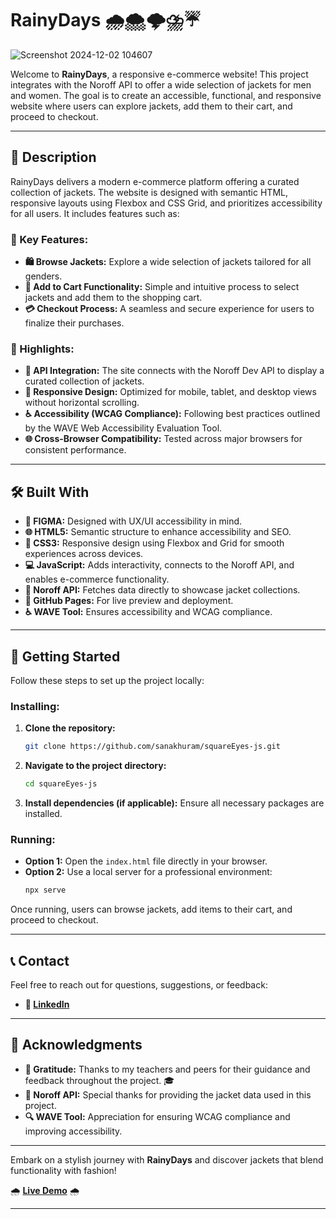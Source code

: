 
# RainyDays 🌧️🌨️🌩️⛈️☔
![Screenshot 2024-12-02 104607](https://github.com/user-attachments/assets/5e933aab-2abf-44bf-8198-066c1ea55c8b)


Welcome to **RainyDays**, a responsive e-commerce website! This project integrates with the Noroff API to offer a wide selection of jackets for men and women. The goal is to create an accessible, functional, and responsive website where users can explore jackets, add them to their cart, and proceed to checkout.

---

## 📖 Description

RainyDays delivers a modern e-commerce platform offering a curated collection of jackets. The website is designed with semantic HTML, responsive layouts using Flexbox and CSS Grid, and prioritizes accessibility for all users. It includes features such as:

### 🌟 Key Features:
- **🛍️ Browse Jackets:** Explore a wide selection of jackets tailored for all genders.
- **🛒 Add to Cart Functionality:** Simple and intuitive process to select jackets and add them to the shopping cart.
- **💳 Checkout Process:** A seamless and secure experience for users to finalize their purchases.

### 🚀 Highlights:
- **🔗 API Integration:** The site connects with the Noroff Dev API to display a curated collection of jackets.
- **📱 Responsive Design:** Optimized for mobile, tablet, and desktop views without horizontal scrolling.
- **♿ Accessibility (WCAG Compliance):** Following best practices outlined by the WAVE Web Accessibility Evaluation Tool.
- **🌐 Cross-Browser Compatibility:** Tested across major browsers for consistent performance.

---

## 🛠️ Built With

- **🎨 FIGMA:** Designed with UX/UI accessibility in mind.
- **🌐 HTML5:** Semantic structure to enhance accessibility and SEO.
- **🎨 CSS3:** Responsive design using Flexbox and Grid for smooth experiences across devices.
- **💻 JavaScript:** Adds interactivity, connects to the Noroff API, and enables e-commerce functionality.
- **🔗 Noroff API:** Fetches data directly to showcase jacket collections.
- **🚀 GitHub Pages:** For live preview and deployment.
- **♿ WAVE Tool:** Ensures accessibility and WCAG compliance.

---

## 🚀 Getting Started

Follow these steps to set up the project locally:

### Installing:
1. **Clone the repository:**
   ```bash
   git clone https://github.com/sanakhuram/squareEyes-js.git
   ```
2. **Navigate to the project directory:**
   ```bash
   cd squareEyes-js
   ```
3. **Install dependencies (if applicable):** Ensure all necessary packages are installed.

### Running:
- **Option 1:** Open the `index.html` file directly in your browser.
- **Option 2:** Use a local server for a professional environment:
  ```bash
  npx serve
  ```

Once running, users can browse jackets, add items to their cart, and proceed to checkout.

---

## 📞 Contact

Feel free to reach out for questions, suggestions, or feedback:

- **🔗 [LinkedIn](#)**

---

## 🙌 Acknowledgments

- **🙏 Gratitude:** Thanks to my teachers and peers for their guidance and feedback throughout the project. 🎓
- **📡 Noroff API:** Special thanks for providing the jacket data used in this project.
- **🔍 WAVE Tool:** Appreciation for ensuring WCAG compliance and improving accessibility.

---

Embark on a stylish journey with **RainyDays** and discover jackets that blend functionality with fashion! 

🌧️ **[Live Demo](https://sanakhuram.github.io/Rainy-Days/)** 🌧️

--- 

